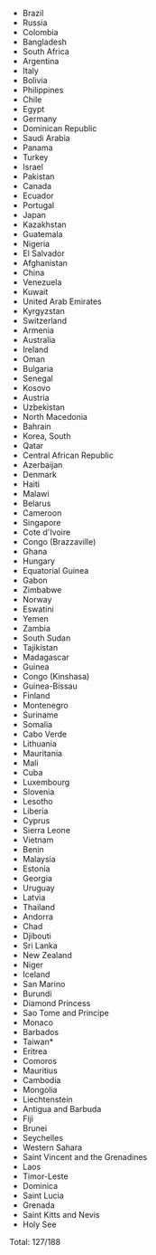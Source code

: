 * Brazil
* Russia
* Colombia
* Bangladesh
* South Africa
* Argentina
* Italy
* Bolivia
* Philippines
* Chile
* Egypt
* Germany
* Dominican Republic
* Saudi Arabia
* Panama
* Turkey
* Israel
* Pakistan
* Canada
* Ecuador
* Portugal
* Japan
* Kazakhstan
* Guatemala
* Nigeria
* El Salvador
* Afghanistan
* China
* Venezuela
* Kuwait
* United Arab Emirates
* Kyrgyzstan
* Switzerland
* Armenia
* Australia
* Ireland
* Oman
* Bulgaria
* Senegal
* Kosovo
* Austria
* Uzbekistan
* North Macedonia
* Bahrain
* Korea, South
* Qatar
* Central African Republic
* Azerbaijan
* Denmark
* Haiti
* Malawi
* Belarus
* Cameroon
* Singapore
* Cote d'Ivoire
* Congo (Brazzaville)
* Ghana
* Hungary
* Equatorial Guinea
* Gabon
* Zimbabwe
* Norway
* Eswatini
* Yemen
* Zambia
* South Sudan
* Tajikistan
* Madagascar
* Guinea
* Congo (Kinshasa)
* Guinea-Bissau
* Finland
* Montenegro
* Suriname
* Somalia
* Cabo Verde
* Lithuania
* Mauritania
* Mali
* Cuba
* Luxembourg
* Slovenia
* Lesotho
* Liberia
* Cyprus
* Sierra Leone
* Vietnam
* Benin
* Malaysia
* Estonia
* Georgia
* Uruguay
* Latvia
* Thailand
* Andorra
* Chad
* Djibouti
* Sri Lanka
* New Zealand
* Niger
* Iceland
* San Marino
* Burundi
* Diamond Princess
* Sao Tome and Principe
* Monaco
* Barbados
* Taiwan*
* Eritrea
* Comoros
* Mauritius
* Cambodia
* Mongolia
* Liechtenstein
* Antigua and Barbuda
* Fiji
* Brunei
* Seychelles
* Western Sahara
* Saint Vincent and the Grenadines
* Laos
* Timor-Leste
* Dominica
* Saint Lucia
* Grenada
* Saint Kitts and Nevis
* Holy See

Total: 127/188